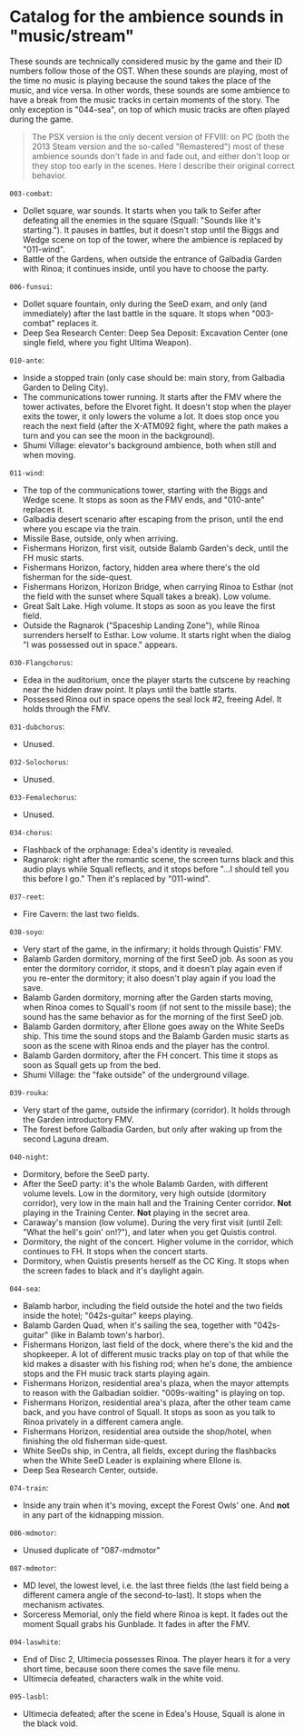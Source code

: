 # Catalog for the ambience sounds in "music/stream"

These sounds are technically considered music by the game and their ID numbers follow those of the OST. When these sounds are playing, most of the time no music is playing because the sound takes the place of the music, and vice versa. In other words, these sounds are some ambience to have a break from the music tracks in certain moments of the story. The only exception is "044-sea", on top of which music tracks are often played during the game.

> The PSX version is the only decent version of FFVIII: on PC (both the 2013 Steam version and the so-called "Remastered") most of these ambience sounds don't fade in and fade out, and either don't loop or they stop too early in the scenes. Here I describe their original correct behavior.


`003-combat`:
* Dollet square, war sounds. It starts when you talk to Seifer after defeating all the enemies in the square (Squall: "Sounds like it's starting."). It pauses in battles, but it doesn't stop until the Biggs and Wedge scene on top of the tower, where the ambience is replaced by "011-wind".
* Battle of the Gardens, when outside the entrance of Galbadia Garden with Rinoa; it continues inside, until you have to choose the party.

`006-funsui`:
* Dollet square fountain, only during the SeeD exam, and only (and immediately) after the last battle in the square. It stops when "003-combat" replaces it.
* Deep Sea Research Center: Deep Sea Deposit: Excavation Center (one single field, where you fight Ultima Weapon).

`010-ante`:
* Inside a stopped train (only case should be: main story, from Galbadia Garden to Deling City).
* The communications tower running. It starts after the FMV where the tower activates, before the Elvoret fight. It doesn't stop when the player exits the tower, it only lowers the volume a lot. It does stop once you reach the next field (after the X-ATM092 fight, where the path makes a turn and you can see the moon in the background).
* Shumi Village: elevator's background ambience, both when still and when moving.

`011-wind`:
* The top of the communications tower, starting with the Biggs and Wedge scene. It stops as soon as the FMV ends, and "010-ante" replaces it.
* Galbadia desert scenario after escaping from the prison, until the end where you escape via the train.
* Missile Base, outside, only when arriving.
* Fishermans Horizon, first visit, outside Balamb Garden's deck, until the FH music starts.
* Fishermans Horizon, factory, hidden area where there's the old fisherman for the side-quest.
* Fishermans Horizon, Horizon Bridge, when carrying Rinoa to Esthar (not the field with the sunset where Squall takes a break). Low volume.
* Great Salt Lake. High volume. It stops as soon as you leave the first field.
* Outside the Ragnarok ("Spaceship Landing Zone"), while Rinoa surrenders herself to Esthar. Low volume. It starts right when the dialog "I was possessed out in space." appears.

`030-Flangchorus`:
* Edea in the auditorium, once the player starts the cutscene by reaching near the hidden draw point. It plays until the battle starts.
* Possessed Rinoa out in space opens the seal lock #2, freeing Adel. It holds through the FMV.

`031-dubchorus`:
* Unused.

`032-Solochorus`:
* Unused.

`033-Femalechorus`:
* Unused.

`034-chorus`:
* Flashback of the orphanage: Edea's identity is revealed.
* Ragnarok: right after the romantic scene, the screen turns black and this audio plays while Squall reflects, and it stops before "...I should tell you this before I go." Then it's replaced by "011-wind".

`037-reet`:
* Fire Cavern: the last two fields.

`038-soyo`:
* Very start of the game, in the infirmary; it holds through Quistis' FMV.
* Balamb Garden dormitory, morning of the first SeeD job. As soon as you enter the dormitory corridor, it stops, and it doesn't play again even if you re-enter the dormitory; it also doesn't play again if you load the save.
* Balamb Garden dormitory, morning after the Garden starts moving, when Rinoa comes to Squall's room (if not sent to the missile base); the sound has the same behavior as for the morning of the first SeeD job.
* Balamb Garden dormitory, after Ellone goes away on the White SeeDs ship. This time the sound stops and the Balamb Garden music starts as soon as the scene with Rinoa ends and the player has the control.
* Balamb Garden dormitory, after the FH concert. This time it stops as soon as Squall gets up from the bed.
* Shumi Village: the "fake outside" of the underground village.

`039-rouka`:
* Very start of the game, outside the infirmary (corridor). It holds through the Garden introductory FMV.
* The forest before Galbadia Garden, but only after waking up from the second Laguna dream.

`040-night`:
* Dormitory, before the SeeD party.
* After the SeeD party: it's the whole Balamb Garden, with different volume levels. Low in the dormitory, very high outside (dormitory corridor), very low in the main hall and the Training Center corridor. **Not** playing in the Training Center. **Not** playing in the secret area.
* Caraway's mansion (low volume). During the very first visit (until Zell: "What the hell's goin' on!?"), and later when you get Quistis control.
* Dormitory, the night of the concert. Higher volume in the corridor, which continues to FH. It stops when the concert starts.
* Dormitory, when Quistis presents herself as the CC King. It stops when the screen fades to black and it's daylight again.

`044-sea`:
* Balamb harbor, including the field outside the hotel and the two fields inside the hotel; "042s-guitar" keeps playing.
* Balamb Garden Quad, when it's sailing the sea, together with "042s-guitar" (like in Balamb town's harbor).
* Fishermans Horizon, last field of the dock, where there's the kid and the shopkeeper. A lot of different music tracks play on top of that while the kid makes a disaster with his fishing rod; when he's done, the ambience stops and the FH music track starts playing again.
* Fishermans Horizon, residential area's plaza, when the mayor attempts to reason with the Galbadian soldier. "009s-waiting" is playing on top.
* Fishermans Horizon, residential area's plaza, after the other team came back, and you have control of Squall. It stops as soon as you talk to Rinoa privately in a different camera angle.
* Fishermans Horizon, residential area outside the shop/hotel, when finishing the old fisherman side-quest.
* White SeeDs ship, in Centra, all fields, except during the flashbacks when the White SeeD Leader is explaining where Ellone is.
* Deep Sea Research Center, outside.

`074-train`:
* Inside any train when it's moving, except the Forest Owls' one. And **not** in any part of the kidnapping mission.

`086-mdmotor`:
* Unused duplicate of "087-mdmotor"

`087-mdmotor`:
* MD level, the lowest level, i.e. the last three fields (the last field being a different camera angle of the second-to-last). It stops when the mechanism activates.
* Sorceress Memorial, only the field where Rinoa is kept. It fades out the moment Squall grabs his Gunblade. It fades in after the FMV.

`094-laswhite`:
* End of Disc 2, Ultimecia possesses Rinoa. The player hears it for a very short time, because soon there comes the save file menu.
* Ultimecia defeated, characters walk in the white void.

`095-lasbl`:
* Ultimecia defeated; after the scene in Edea's House, Squall is alone in the black void.
